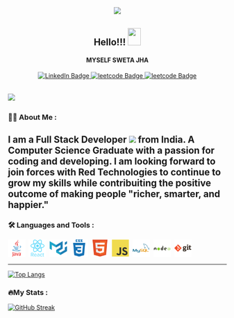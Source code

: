 <div id="header" align="center">
  <img src="https://media.giphy.com/media/jdPMeyv9rn0hZHh8n9/giphy.gif" width="120"/>
<h2>
  Hello!!!
  <img src="https://media.giphy.com/media/hvRJCLFzcasrR4ia7z/giphy.gif" width="30px" height="40px"/>
</h2>
<h4> MYSELF SWETA JHA</h4>
</div>
<div id="badges" align="center">
   <a href="https://www.linkedin.com/in/sweta-jha-70039919/">
    <img src="https://img.shields.io/badge/LinkedIn-blue?style=for-the-badge&logo=[linkedin](https://www.linkedin.com/in/sweta-jha-70039919/)&logoColor=white" alt="LinkedIn Badge"/>
  </a>
   <a href="https://leetcode.com/Sweta_7399/">
     <img src="https://img.shields.io/badge/leetcode-red?style=for-the-badge&logo=https://leetcode.com/Sweta_7399/&logoColor=white" alt="leetcode Badge"/>
  </a>
  <a href="(https://www.instagram.com/sweta_jha7399/)">
     <img src="https://img.shields.io/badge/instagram-yellow?style=for-the-badge&logo=(https://www.instagram.com/sweta_jha7399/)&logoColor=white" alt="leetcode Badge"/>
  </a>
</div>

![](https://komarev.com/ghpvc/?username=swetajha99&color=green)
---

### :woman_technologist: About Me :
I am a Full Stack Developer <img src="https://media.giphy.com/media/WUlplcMpOCEmTGBtBW/giphy.gif" width="30"> from India.
A Computer Science Graduate with a passion for coding and developing. I am looking forward to join forces with Red Technologies to continue to grow my skills while contribuiting the positive outcome of making people "richer, smarter, and happier."
-----

### :hammer_and_wrench: Languages and Tools :
<div>
  <img src="https://github.com/devicons/devicon/blob/master/icons/java/java-original-wordmark.svg" title="Java" alt="Java" width="40" height="40"/>&nbsp;
  <img src="https://github.com/devicons/devicon/blob/master/icons/react/react-original-wordmark.svg" title="React" alt="React" width="40" height="40"/>&nbsp;
  <img src="https://github.com/devicons/devicon/blob/master/icons/materialui/materialui-original.svg" title="Material UI" alt="Material UI" width="40" height="40"/>&nbsp;
  <img src="https://github.com/devicons/devicon/blob/master/icons/css3/css3-plain-wordmark.svg"  title="CSS3" alt="CSS" width="40" height="40"/>&nbsp;
  <img src="https://github.com/devicons/devicon/blob/master/icons/html5/html5-original.svg" title="HTML5" alt="HTML" width="40" height="40"/>&nbsp;
  <img src="https://github.com/devicons/devicon/blob/master/icons/javascript/javascript-original.svg" title="JavaScript" alt="JavaScript" width="40" height="40"/>&nbsp;
  <img src="https://github.com/devicons/devicon/blob/master/icons/mysql/mysql-original-wordmark.svg" title="MySQL"  alt="MySQL" width="40" height="40"/>&nbsp;
  <img src="https://github.com/devicons/devicon/blob/master/icons/nodejs/nodejs-original-wordmark.svg" title="NodeJS" alt="NodeJS" width="40" height="40"/>&nbsp;
  <img src="https://github.com/devicons/devicon/blob/master/icons/git/git-original-wordmark.svg" title="Git" **alt="Git" width="40" height="40"/>
</div>

---

[![Top Langs](https://github-readme-stats.vercel.app/api/top-langs/?username=swetajha99&layout=compact&theme=vision-friendly-dark)](https://github.com/anuraghazra/github-readme-stats)

### :fire:My Stats :
 
[![GitHub Streak](http://github-readme-streak-stats.herokuapp.com?user=swetajha99&theme=dark&hide_border=true&date_format=M%20j%5B%2C%20Y%5D&ring=DD2727)](https://git.io/streak-stats)


